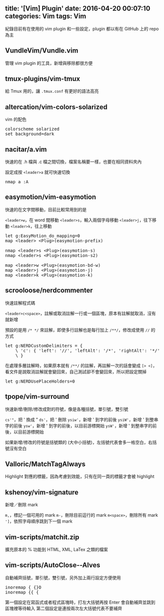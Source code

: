 title: '[Vim] Plugin'
date: 2016-04-20 00:07:10
categories: Vim
tags: Vim
---
紀錄目前有在使用的 vim plugin 和一些設定，plugin 都以有在 GitHub 上的 repo 為主

<!-- more -->

## VundleVim/Vundle.vim

管理 vim plugin 的工具，新增與移除都很方便

## tmux-plugins/vim-tmux

給 Tmux 用的，讓 `.tmux.conf` 有更好的語法高亮

## altercation/vim-colors-solarized

vim 的配色

<pre>
colorscheme solarized
set background=dark
</pre>

## nacitar/a.vim

快速的在 .h 檔與 .c 檔之間切換，檔案名稱要一樣，也要在相同資料夾內

設定成按 `<leader>a` 就可快速切換

<pre>
nmap <leader>a :A<CR>
</pre>

## easymotion/vim-easymotion

快速的在文字間移動，目前比較常用到的是

`<leader>w`，在 word 間移動
`<leader>s`，輸入兩個字母移動
`<leader>j`，往下移動
`<leader>k`，往上移動

<pre>
let g:EasyMotion_do_mapping=0
map &#60;leader&#62; &#60;Plug&#62;(easymotion-prefix)

nmap &#60;leader&#62;s &#60;Plug&#62;(easymotion-s)
nmap &#60;leader&#62;s &#60;Plug&#62;(easymotion-s2)

map &#60;leader&#62;w &#60;Plug&#62;(easymotion-bd-w)
map &#60;leader&#62;j &#60;Plug&#62;(easymotion-j)
map &#60;leader&#62;k &#60;Plug&#62;(easymotion-k)
</pre>

## scrooloose/nerdcommenter

快速註解程式碼

`<leader>c<space>`，註解或取消註解一行或一個區塊，原本有註解就取消，沒有就新增

預設的是用 `/* */` 來註解，即使多行註解也是每行加上 `/**/`，修改成使用 `//` 的方式
<pre>
let g:NERDCustomDelimiters = {
    \ 'c': { 'left': '//', 'leftAlt': '/*', 'rightAlt': '*/'}
    \ }
</pre>

在處理多層註解時，如果原本就有 `/**/` 的註解，再註解一次的話會變成 `[> <]`，看文件是說取消註解就會變回來，自己測試卻不會變回來，所以把設定關掉
<pre>
let g:NERDUsePlaceHolders=0
</pre>

## tpope/vim-surround

快速新增/刪除/修改成對的符號，像是各種括號，單引號，雙引號

`cs'"`，把 ' 換成 "
`ds'`，把 ' 刪除
`ysiw'`，新增 ' 到字的前後
`ysiW'`，新增 ' 到整串字的前後
`ysw'`，新增 ' 到字的前後，以目前游標開始
`ysW'`，新增 ' 到整串字的前後，以目前游標開始

如果新增/修改的符號是括號類的 (大中小括號)，左括號代表會多一格空白，右括號沒有空白

## Valloric/MatchTagAlways

Highlight 對應的標籤，因為考慮到效能，只有在同一頁的標籤才會被 highlight

## kshenoy/vim-signature

新增／刪除 mark

`m,`，標記一個可用的 mark
`m-`，刪除目前這行的 mark
`m<space>`，刪除所有 mark
`']`，依照字母順序跳到下一個 mark

## vim-scripts/matchit.zip

擴充原本的 % 功能到 HTML, XML, LaTex 之類的檔案

## vim-scripts/AutoClose--Alves

自動補齊括號，單引號，雙引號，另外加上兩行設定方便使用

<pre>
inoremap {<CR> {<CR>}<ESC>O
inoremap &#123;&#123; {
</pre>

第一個設定在寫函式或者程式區塊時，打左大括號再按 Enter 會自動補齊並跳到區塊裡等待輸入
第二個設定是連按兩次左大括號代表不要補齊
